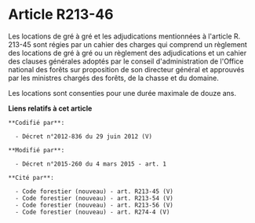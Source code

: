 # Article R213-46

Les locations de gré à gré et les adjudications mentionnées à l'article R. 213-45 sont régies par un cahier des charges qui
comprend un règlement des locations de gré à gré ou un règlement des adjudications et un cahier des clauses générales adoptés
par le conseil d'administration de l'Office national des forêts sur proposition de son directeur général et approuvés par les
ministres chargés des forêts, de la chasse et du domaine.

Les locations sont consenties pour une durée maximale de douze ans.

**Liens relatifs à cet article**

	**Codifié par**:

	  - Décret n°2012-836 du 29 juin 2012 (V)

	**Modifié par**:

	  - Décret n°2015-260 du 4 mars 2015 - art. 1

	**Cité par**:

	  - Code forestier (nouveau) - art. R213-45 (V)
	  - Code forestier (nouveau) - art. R213-54 (V)
	  - Code forestier (nouveau) - art. R213-56 (V)
	  - Code forestier (nouveau) - art. R274-4 (V)
